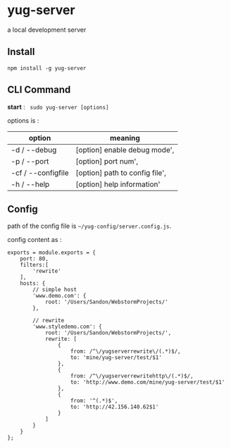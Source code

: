 # yug-server
a local development server

## Install
` npm install -g yug-server `

## CLI Command
**start** : ` sudo yug-server [options]`

options is :

|   option              |     meaning                        |
| --------------------- | ---------------------------------- |
|   -d   / --debug      |     [option] enable debug mode',   |
|   -p   / --port       |     [option] port num',            |
|   -cf  / --configfile |     [option] path to config file', |
|   -h   / --help       |     [option] help information'     |


## Config
path of the config file is ` ~/yug-config/server.config.js `.

config content as :

    exports = module.exports = {
        port: 80,
    	filters:[
    		'rewrite'
    	],
    	hosts: {
    		// simple host
    		'www.demo.com': {
    			root: '/Users/Sandon/WebstormProjects/'
    		},

    		// rewrite
    		'www.styledemo.com': {
    			root: '/Users/Sandon/WebstormProjects/',
    			rewrite: [
                    {
                        from: /^\/yugserverrewrite\/(.*)$/,
                        to: 'mine/yug-server/test/$1'
                    },
                    {
                        from: /^\/yugserverrewritehttp\/(.*)$/,
                        to: 'http://www.demo.com/mine/yug-server/test/$1'
                    },
                    {
                        from: '^(.*)$',
                        to: 'http://42.156.140.62$1'
                    }
                ]
    		}
    	}
    };

